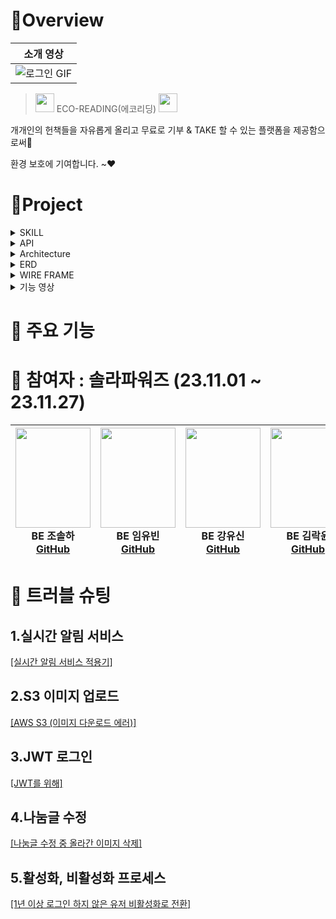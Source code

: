 #  🍳Overview

 
| 소개 영상 |
| :--------: |
| ![로그인 GIF](https://github.com/Team-Solar-Powers/eco_reading/assets/74632395/37aab975-6afe-48ab-b9f9-079981c37fd2)|






> <img src="https://github.com/Team-Solar-Powers/eco_reading/assets/74632395/0e157e21-c028-4ac6-9e3e-f5fd7b2c54db" width="30"> ECO-READING(에코리딩) <img src="https://github.com/Team-Solar-Powers/eco_reading/assets/74632395/0e157e21-c028-4ac6-9e3e-f5fd7b2c54db" width="30">


  개개인의 헌책들을 자유롭게 올리고 무료로 기부 & TAKE 할 수 있는 플랫폼을 제공함으로써👀
  
  환경 보호에 기여합니다. ~❤


 



#  🚩Project

<details>
<summary>SKILL</summary>
<div markdown="1">       

**[Front-end]**  
<img src="https://img.shields.io/badge/javascript-F7DF1E?style=for-the-badge&logo=javascript&logoColor=black"> 
<img src="https://img.shields.io/badge/bootstrap-7952B3?style=for-the-badge&logo=bootstrap&logoColor=white">
<img src="https://img.shields.io/badge/css-1572B6?style=for-the-badge&logo=css3&logoColor=white">
<img src="https://img.shields.io/badge/HTML5-E34F26?style=for-the-badge&logo=html5&logoColor=white" /> 
<img src="https://img.shields.io/badge/Thymeleaf-005F0F?style=for-the-badge&logo=thymeleaf&logoColor=white">


**[Back-end]**   
<img src="https://img.shields.io/badge/java%2011-007396?style=for-the-badge&logo=java&logoColor=white"> 
<img src="https://img.shields.io/badge/MySQL%208.0.2-4479A1?style=for-the-badge&logo=mysql&logoColor=white"> 
<img src="https://img.shields.io/badge/spring%20boot-6DB33F?style=for-the-badge&logo=springboot&logoColor=white">
<img src="https://img.shields.io/badge/spring%20security-6DB33F?style=for-the-badge&logo=springsecurity&logoColor=white">
<img src="https://img.shields.io/badge/apache%20tomcat-F8DC75?style=for-the-badge&logo=apachetomcat&logoColor=white"> 
<img src="https://img.shields.io/badge/JPA-005F0F?style=for-the-badge&logo=jpa&logoColor=white">
<img src="https://img.shields.io/badge/Redis-D82C20?style=for-the-badge&logo=redis&logoColor=white">



**[Tool & Environment]**  
<img src="https://img.shields.io/badge/github-181717?style=for-the-badge&logo=github&logoColor=white"> 
<img src="https://img.shields.io/badge/IntelliJ%20IDEA-CB5B8D?style=for-the-badge&logo=intellijidea&logoColor=white">
<img src="https://img.shields.io/badge/DataGrip-CB5B8D?style=for-the-badge&logo=datagrip&logoColor=white">
<img src="https://img.shields.io/badge/MySQL%20Workbench-4479A1?style=for-the-badge&logo=mysql&logoColor=white">
<img src="https://img.shields.io/badge/figma-F24E1E?style=for-the-badge&logo=figma&logoColor=white"> 
<img src="https://img.shields.io/badge/Postman-FF6C37?style=for-the-badge&logo=postman&logoColor=white">

**[CI/CD]**  
<img src="https://img.shields.io/badge/Docker-2496ED?style=for-the-badge&logo=docker&logoColor=white">
<img src="https://img.shields.io/badge/GitHub%20Actions-2088FF?style=for-the-badge&logo=githubactions&logoColor=white">
<img src="https://img.shields.io/badge/AWS%20Elastic%20Beanstalk-232F3E?style=for-the-badge&logo=amazonaws&logoColor=white">
<img src="https://img.shields.io/badge/AWS%20RDS-527FFF?style=for-the-badge&logo=amazonrds&logoColor=white">
<img src="https://img.shields.io/badge/AWS%20S3-569A31?style=for-the-badge&logo=amazons3&logoColor=white">
<img src="https://img.shields.io/badge/AWS%20EC2-FF9900?style=for-the-badge&logo=amazonec2&logoColor=white">


</div>
</details>

<details>
<summary>API</summary>
<div markdown="1">       

- **JWT(Jason Web Token)**: 회원 로그인 기능 활용 <img src="https://img.shields.io/badge/JWT-black?style=for-the-badge&logo=JSON%20web%20tokens&logoColor=white">
- **카카오 주소 검색**: 배송지 주소 입력을 돕기 위해 사용 <img align="center" src="https://img.shields.io/badge/Daum-FFCD00?style=for-the-badge&logo=kakao&logoColor=black" />
- **Gmail SMTP**: 회원 가입 확인, 비밀번호 찾기 등 이메일 서비스를 위해 사용 <img align="center" src="https://img.shields.io/badge/Gmail-D14836?style=for-the-badge&logo=gmail&logoColor=white" />
- **Naver Books API**: 책 정보 검색과 관련 데이터를 활용 
  <img src="https://img.shields.io/badge/Naver-03C75A?style=for-the-badge&logo=naver&logoColor=white">
  
- **OAuth 2.0 카카오 소셜 로그인**: 사용자 인증 및 로그인 기능을 위해 사용
  <img src="https://img.shields.io/badge/OAuth%202.0%20Kakao-FFCD00?style=for-the-badge&logo=kakao&logoColor=black">

- **AWS S3**: 데이터 저장 및 관리를 위해 사용 <img src="https://img.shields.io/badge/AWS%20S3-569A31?style=for-the-badge&logo=amazons3&logoColor=white">

- **SSE Emitter**: 실시간 데이터 스트리밍 및 알림 기능을 위해 사용 <img src="https://img.shields.io/badge/SSE%20Emitter-007396?style=for-the-badge&logo=streaming&logoColor=white">


  


</div>
</details>

<details>
<summary>Architecture</summary>
<div markdown="1">       

![image](https://github.com/Team-Solar-Powers/eco_reading/assets/74632395/a73a80ec-aee2-46c9-bae8-f4e972b5f969)



</div>
</details>

<details>
<summary>ERD</summary>
<div markdown="1">       

![image](https://github.com/Team-Solar-Powers/eco_reading/assets/74632395/ab3c3bae-eb1c-4f6f-a341-46d8a70489bf)



</div>
</details>


<details>
<summary>WIRE FRAME</summary>
<div markdown="1">  
  
![image](https://github.com/Team-Solar-Powers/eco_reading/assets/74632395/0fe1bab7-0319-4ceb-ad37-411c3f078ba0)


[피그마 링크 입니다.](https://www.figma.com/file/rxLKOIfFVjn3o0MMHGPFzD/checkcheck?type=design&node-id=0-1&mode=design)

</div>
</details>

<details>
<summary>기능 영상</summary>
<div markdown="1">       

| 회원가입 기능 | 로그인 기능 |
| :--------: | :--------: |
| ![회원가입기능](https://github.com/Team-Solar-Powers/eco_reading/assets/140530127/dd00d3eb-c39d-4e47-b9fd-65b3a58442e8)|![로그인기능](https://github.com/Team-Solar-Powers/eco_reading/assets/140530127/7ab1671d-45df-49cf-a129-bc1032655712)|
|**소셜로그인 기능**|**아이디/패스워드찾기 기능**|
| ![카카오소셜로그인](https://github.com/Team-Solar-Powers/eco_reading/assets/140530127/069e5e1a-c59e-4dc5-825a-1bfb1a35a08d)|![아이디패스워드찾기](https://github.com/Team-Solar-Powers/eco_reading/assets/140530127/3c583ae8-edcf-4d87-aaaa-1a307c63603a)|
|**나눔글 등록 기능**|**나눔글 수정/삭제 기능**|
| ![나눔글등록](https://github.com/Team-Solar-Powers/eco_reading/assets/140530127/8c51af07-9f44-42b3-8acc-9ce85bf4d9d5)|![나눔글수정삭제](https://github.com/Team-Solar-Powers/eco_reading/assets/140530127/3add529f-de1b-499d-8be7-2de0dd15d35f)|

</div>
</details>

#  📍 주요 기능

#  🚀 참여자 : 솔라파워즈 (23.11.01 ~ 23.11.27)


|<img src="https://github.com/Team-Solar-Powers/eco_reading/assets/74632395/c5259aff-07fe-4837-81a1-be5226d184b1" width="120" height="160"/><br/>BE 조솔하 <a href="https://github.com/josolha">GitHub</a>|<img src="https://github.com/Team-Solar-Powers/eco_reading/assets/74632395/4ddcd83d-4c48-4575-a5e6-ad30735fa1e8" width="120" height="160"/><br/>BE 임유빈 <a href="https://github.com/yubin-im">GitHub</a>|<img src="https://github.com/Team-Solar-Powers/eco_reading/assets/74632395/5ad2d7ab-16af-485d-a650-44cb5f833b6f" width="120" height="160"/><br/>BE 강유신 <a href="https://github.com/simidot">GitHub</a>|<img src="https://github.com/Team-Solar-Powers/eco_reading/assets/74632395/366dd0fa-6e4e-4064-94d6-c17ded5662e2" width="120" height="160"/><br/>BE 김락윤 <a href="https://github.com/rakyun1">GitHub</a>|
|:---:|:---:|:---:|:---:|



#  💊 트러블 슈팅
## 1.실시간 알림 서비스
[ [실시간 알림 서비스 적용기] ](https://josolha.tistory.com/36)

## 2.S3 이미지 업로드
[ [AWS S3 (이미지 다운로드 에러)] ](https://josolha.tistory.com/35)

## 3.JWT 로그인
[ [JWT를 위해] ](https://josolha.tistory.com/28)

## 4.나눔글 수정
[ [나눔글 수정 중 올라간 이미지 삭제] ](https://www.notion.so/rakyun/e6b65542efdf443cade7229cf397e7d6)

## 5.활성화, 비활성화 프로세스
[[1년 이상 로그인 하지 않은 유저 비활성화로 전환]](https://www.notion.so/rakyun/44d6245c8db24fb0bf1b22ee2268fe86)
